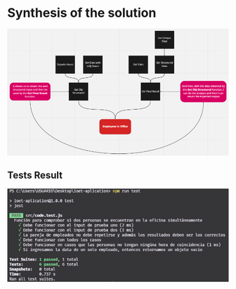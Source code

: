 # Synthesis of the solution

<img src="./images/mentalMap.png">

## Tests Result

<img src="./images/tests.png">
